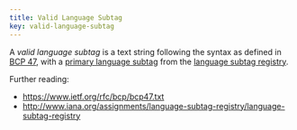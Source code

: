 ```yaml
---
title: Valid Language Subtag
key: valid-language-subtag
---
```


A _valid language subtag_ is a text string following the syntax as defined in [BCP 47](https://www.ietf.org/rfc/bcp/bcp47.txt), with a [primary language subtag](https://tools.ietf.org/html/bcp47#section-2.2.1) from the [language subtag registry](http://www.iana.org/assignments/language-subtag-registry/language-subtag-registry).

Further reading:

- https://www.ietf.org/rfc/bcp/bcp47.txt
- http://www.iana.org/assignments/language-subtag-registry/language-subtag-registry
